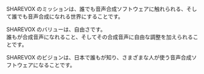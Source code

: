 SHAREVOX のミッションは、誰でも音声合成ソフトウェアに触れられる、そして誰でも音声合成になれる世界にすることです。

SHAREVOX のバリューは、自由さです。  
誰もが合成音声になれること、そしてその合成音声に自由な調整を加えられることです。

SHAREVOX のビジョンは、日本で誰もが知り、さまざまな人が使う音声合成ソフトウェアになることです。
